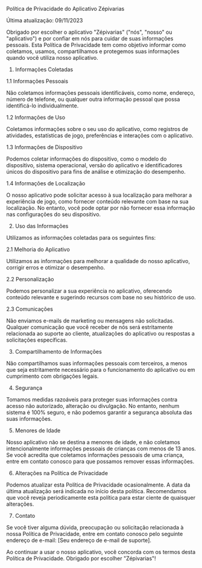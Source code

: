 

Política de Privacidade do Aplicativo Zépivarias

Última atualização: 09/11/2023

Obrigado por escolher o aplicativo "Zépivarias" ("nós", "nosso" ou "aplicativo") e por confiar em nós para cuidar de suas informações pessoais. Esta Política de Privacidade tem como objetivo informar como coletamos, usamos, compartilhamos e protegemos suas informações quando você utiliza nosso aplicativo.

1. Informações Coletadas

1.1 Informações Pessoais

Não coletamos informações pessoais identificáveis, como nome, endereço, número de telefone, ou qualquer outra informação pessoal que possa identificá-lo individualmente.

1.2 Informações de Uso

Coletamos informações sobre o seu uso do aplicativo, como registros de atividades, estatísticas de jogo, preferências e interações com o aplicativo.

1.3 Informações de Dispositivo

Podemos coletar informações do dispositivo, como o modelo do dispositivo, sistema operacional, versão do aplicativo e identificadores únicos do dispositivo para fins de análise e otimização do desempenho.

1.4 Informações de Localização

O nosso aplicativo pode solicitar acesso à sua localização para melhorar a experiência de jogo, como fornecer conteúdo relevante com base na sua localização. No entanto, você pode optar por não fornecer essa informação nas configurações do seu dispositivo.

2. Uso das Informações

Utilizamos as informações coletadas para os seguintes fins:

2.1 Melhoria do Aplicativo

Utilizamos as informações para melhorar a qualidade do nosso aplicativo, corrigir erros e otimizar o desempenho.

2.2 Personalização

Podemos personalizar a sua experiência no aplicativo, oferecendo conteúdo relevante e sugerindo recursos com base no seu histórico de uso.

2.3 Comunicações

Não enviamos e-mails de marketing ou mensagens não solicitadas. Qualquer comunicação que você receber de nós será estritamente relacionada ao suporte ao cliente, atualizações do aplicativo ou respostas a solicitações específicas.

3. Compartilhamento de Informações

Não compartilhamos suas informações pessoais com terceiros, a menos que seja estritamente necessário para o funcionamento do aplicativo ou em cumprimento com obrigações legais.

4. Segurança

Tomamos medidas razoáveis para proteger suas informações contra acesso não autorizado, alteração ou divulgação. No entanto, nenhum sistema é 100% seguro, e não podemos garantir a segurança absoluta das suas informações.

5. Menores de Idade

Nosso aplicativo não se destina a menores de idade, e não coletamos intencionalmente informações pessoais de crianças com menos de 13 anos. Se você acredita que coletamos informações pessoais de uma criança, entre em contato conosco para que possamos remover essas informações.

6. Alterações na Política de Privacidade

Podemos atualizar esta Política de Privacidade ocasionalmente. A data da última atualização será indicada no início desta política. Recomendamos que você reveja periodicamente esta política para estar ciente de quaisquer alterações.

7. Contato

Se você tiver alguma dúvida, preocupação ou solicitação relacionada à nossa Política de Privacidade, entre em contato conosco pelo seguinte endereço de e-mail: [Seu endereço de e-mail de suporte].

Ao continuar a usar o nosso aplicativo, você concorda com os termos desta Política de Privacidade. Obrigado por escolher "Zépivarias"!

